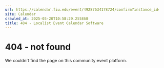```yaml
---
url: https://calendar.fiu.edu/event/49287534178724/confirm?instance_id=49287586523269&return=https%3A%2F%2Fcalendar.fiu.edu%2Fmarc
site: Calendar
crawled_at: 2025-05-20T10:58:29.255860
title: 404 - Localist Event Calendar Software
---
```


# 404 - not found
We couldn't find the page on this community event platform.
